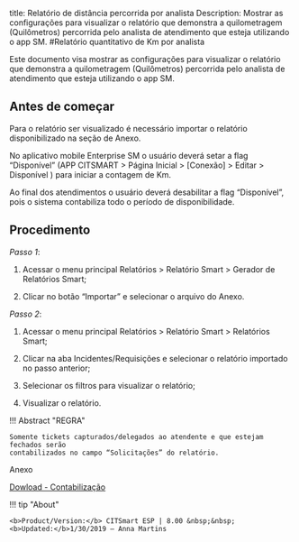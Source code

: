 title: Relatório de distância percorrida por analista
Description: Mostrar as configurações para visualizar o relatório que demonstra a quilometragem (Quilômetros) percorrida pelo analista de atendimento que esteja utilizando o app SM.
#Relatório quantitativo de Km por analista

Este documento visa mostrar as configurações para visualizar o relatório que
demonstra a quilometragem (Quilômetros) percorrida pelo analista de atendimento
que esteja utilizando o app SM.

Antes de começar
----------------

Para o relatório ser visualizado é necessário importar o relatório
disponibilizado na seção de Anexo.

No aplicativo mobile Enterprise SM o usuário deverá setar a flag “Disponível”
(APP CITSMART \> Página Inicial \> [Conexão] \> Editar \> Disponível ) para
iniciar a contagem de Km.

Ao final dos atendimentos o usuário deverá desabilitar a flag “Disponível”, pois
o sistema contabiliza todo o período de disponibilidade.

Procedimento
------------

*Passo 1*:

1.  Acessar o menu principal Relatórios \> Relatório Smart \> Gerador de
    Relatórios Smart;

2.  Clicar no botão “Importar” e selecionar o arquivo do Anexo.

*Passo 2*:

1.  Acessar o menu principal Relatórios \> Relatório Smart \> Relatórios Smart;

2.  Clicar na aba Incidentes/Requisições e selecionar o relatório importado no
    passo anterior;

3.  Selecionar os filtros para visualizar o relatório;

4.  Visualizar o relatório.


!!! Abstract "REGRA"

    Somente tickets capturados/delegados ao atendente e que estejam fechados serão
    contabilizados no campo “Solicitações” do relatório.

Anexo

[Dowload - Contabilização][1]


!!! tip "About"

    <b>Product/Version:</b> CITSmart ESP | 8.00 &nbsp;&nbsp;
    <b>Updated:</b>1/30/2019 – Anna Martins
    
    
  [1]:/pt-br/citsmart-esp-8/additional-features-mobile-and-fiel-service/report/images/km-por-analista.citreport
